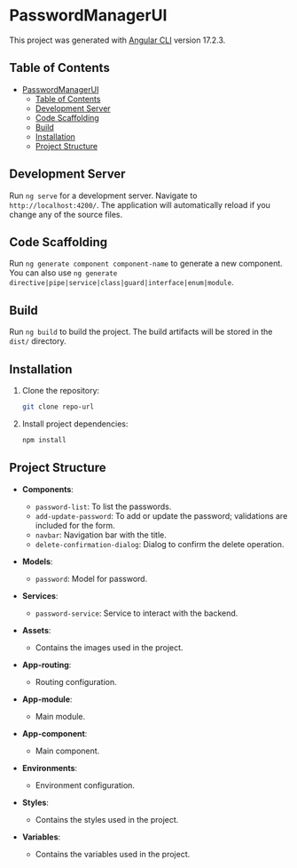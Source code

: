 # PasswordManagerUI

This project was generated with [Angular CLI](https://github.com/angular/angular-cli) version 17.2.3.

## Table of Contents

- [PasswordManagerUI](#passwordmanagerui)
  - [Table of Contents](#table-of-contents)
  - [Development Server](#development-server)
  - [Code Scaffolding](#code-scaffolding)
  - [Build](#build)
  - [Installation](#installation)
  - [Project Structure](#project-structure)

## Development Server

Run `ng serve` for a development server. Navigate to `http://localhost:4200/`. The application will automatically reload if you change any of the source files.

## Code Scaffolding

Run `ng generate component component-name` to generate a new component. You can also use `ng generate directive|pipe|service|class|guard|interface|enum|module`.

## Build

Run `ng build` to build the project. The build artifacts will be stored in the `dist/` directory.

## Installation

1. Clone the repository:

    ```bash
    git clone repo-url
    ```
2. Install project dependencies:

    ```bash
    npm install
    ```

## Project Structure

- **Components**:
  - `password-list`: To list the passwords.
  - `add-update-password`: To add or update the password; validations are included for the form.
  - `navbar`: Navigation bar with the title.
  - `delete-confirmation-dialog`: Dialog to confirm the delete operation.

- **Models**:
  - `password`: Model for password.

- **Services**:
  - `password-service`: Service to interact with the backend.

- **Assets**:
  - Contains the images used in the project.

- **App-routing**:
  - Routing configuration.

- **App-module**:
  - Main module.

- **App-component**:
  - Main component.

- **Environments**:
  - Environment configuration.

- **Styles**:
  - Contains the styles used in the project.

- **Variables**:
  - Contains the variables used in the project.
